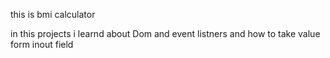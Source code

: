 this is bmi calculator 

in this projects i learnd about Dom and event listners and how to take value form inout field